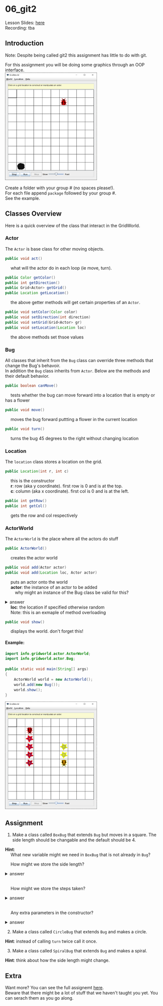 # 06_git2

Lesson Slides: [here](https://docs.google.com/presentation/d/1I6M1l_POiYG95YKMh-ZkZALHu0sUyhsVrgU8gIOpjFo/edit?usp=sharing)<br />
Recording: tba <br />

## Introduction 
<p> Note: Despite being called git2 this assignment has little to do with git.</p>

<p>For this assignment you will be doing some graphics through an OOP interface.</br>

<img src="scrots/default.PNG" width="300" height="350"/>

<p>
Create a folder with your group # (no spaces please!).</br>
For each file append <code>package</code> followed by your group #.</br>
See the example.</br>
</p>

## Classes Overview

<p> Here is a quick overview of the class that interact in the GridWorld.</p> 

### Actor
<p>
The <code>Actor</code> is base class for other moving objects.
</p>

```java
public void act()
```
<p>&emsp; what will the actor do in each loop (ie move, turn).</p> 

```java 
public Color getColor()
public int getDirection()
public Grid<Actor> getGrid()
public Location getLocation()
```
<p>&emsp; the above getter methods will get certain properties of an <code>Actor</code>. 

```java 
public void setColor(Color color)
public void setDirection(int direction)
public void setGrid(Grid<Actor> gr)
public void setLocation(Location loc)
```
<p>&emsp; the above methods set thsoe values</p>

### Bug 
<p> 
All classes that inherit from the <code>Bug</code> class can override three methods that change the Bug's behavoir.</br>
In addition the <code>Bug</code> class inherits from <code>Actor</code>.
Below are the methods and their default behavior.
</p>

```java
public boolean canMove()
```
<p>&emsp; tests whether the bug can move forward into a location that is empty or has a flower</p>  

```java 
public void move()
```
<p>&emsp; moves the bug forward puttting a flower in the current location</p>

```java 
public void turn()
```
<p>&emsp; turns the bug 45 degrees to the right without changing location</p>

### Location
<p>
The <code>location</code> class stores a location on the grid. 
</p>

```java 
public Location(int r, int c)
```
<p>
&emsp; this is the constructor </br>
&emsp; <b>r</b>: row (aka y coordinate). first row is 0 and is at the top.</br>
&emsp; <b>c</b>: column (aka x coordinate). first col is 0 and is at the left.</br>
</p>

```java 
public int getRow()
public int getCol()
```
<p>&emsp; gets the row and col respectively</p>

### ActorWorld
<p>
The <code>ActorWorld</code> is the place where all the actors do stuff
</p>

```java 
public ActorWorld()
```
<p>&emsp; creates the actor world</p>

```java 
public void add(Actor actor)
public void add(Location loc, Actor actor)
```
<p>
&emsp; puts an actor onto the world</br>
&emsp; <b>actor</b>: the instance of an actor to be added</br>
&emsp;&emsp; why might an instance of the Bug class be valid for this?</br>
<details>
<summary>answer</summary>
&emsp;&emsp; <code>Bug</code> inherits <code>Actor</code> and therefore can be substituded for it. this is called <b>Polymorphism</b>. 
</details>
&emsp; <b>loc</b>: the location if specified otherwise random</br>
&emsp; Note: this is an exmaple of method overloading
</p>

```java
public void show()
```
<p>
&emsp; displays the world. don't forget this!
</p>

#### Example: 
```java 
import info.gridworld.actor.ActorWorld;
import info.gridworld.actor.Bug;

public static void main(String[] args)
{
    ActorWorld world = new ActorWorld(); 
    world.add(new Bug()); 
    world.show(); 
}
```
<img src="scrots/line.PNG" width="300" height="350"/>

## Assignment
1. Make a class called <code>BoxBug</code> that extends <code>Bug</code> but moves in a square. The side length should be changable and the default should be 4.</br>
<p>
<b>Hint</b>:</br> 
&emsp; What new variable might we need in <code>BoxBug</code> that is not already in <code>Bug</code>?</br>

&emsp; How might we store the side length? 
<details>
<summary>answer</summary>
&emsp; <code>int sideLength</code>
</details>
</br>

&emsp; How might we store the steps taken? 
<details>
<summary>answer</summary>
&emsp; <code>int steps</code>
</details>
</br>

&emsp; Any extra parameters in the constructor?
<details>
<summary>answer</summary>
&emsp; <code>public BoxBug(int sideLength)</code> 
</details>

</p>

2. Make a class called <code>CircleBug</code> that extends <code>Bug</code> and makes a circle.  
<p>
<b>Hint</b>: instead of calling <code>turn</code> twice call it once. 
</p>

3. Make a class called <code>SpiralBug</code> that extends <code>Bug</code> and makes a spiral. 
<p>
<b>Hint</b>: think about how the side length might change. 
</p>

## Extra
Want more? You can see the full assignemt [here](https://drive.google.com/file/d/12Kd_t2hainOyO7B3dnClbNQ2vnV-iCvF/view?usp=sharing).</br>
Beware that there might be a lot of stuff that we haven't taught you yet. You can serach them as you go along.</br>
